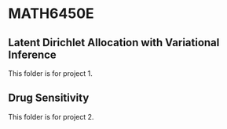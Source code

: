 # MATH6450E

## Latent Dirichlet Allocation with Variational Inference
This folder is for project 1.

## Drug Sensitivity
This folder is for project 2.
